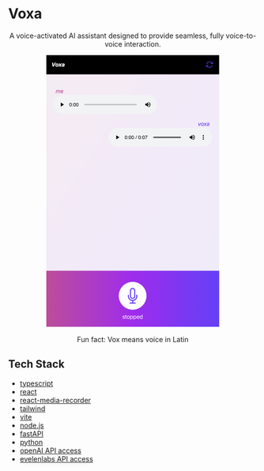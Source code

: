 # Voxa
<p align="center" font-size: 30px> A voice-activated AI assistant designed to provide seamless, fully voice-to-voice interaction. </p>
<p align="center">
    <img src="frontend/src/assets/VoxaPreview.png" width="350" height="550" />
</p>
<p align="center"> Fun fact: Vox means voice in Latin </p>

## Tech Stack

* [typescript](https://www.typescriptlang.org)
* [react](https://reactjs.org)
* [react-media-recorder](https://www.npmjs.com/package/react-media-recorder)
* [tailwind](https://tailwindcss.com)
* [vite](https://vite.dev)
* [node.js](https://nodejs.org/en)
* [fastAPI](https://fastapi.tiangolo.com)
* [python](https://www.python.org)
* [openAI API access](https://platform.openai.com/docs/overview)
* [evelenlabs API access](https://elevenlabs.io/api)
